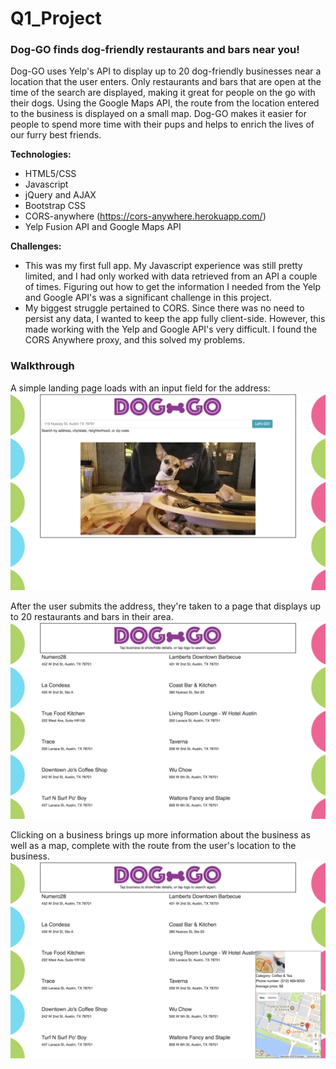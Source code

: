 # Q1_Project

### Dog-GO finds dog-friendly restaurants and bars near you!
<p>Dog-GO uses Yelp's API to display up to 20 dog-friendly businesses near a location that the user enters. Only restaurants and bars that are open at the time of the search are displayed, making it great for people on the go with their dogs. Using the Google Maps API, the route from the location entered to the business is displayed on a small map. Dog-GO makes it easier for people to spend more time with their pups and helps to enrich the lives of our furry best friends.</p>

**Technologies:**
- HTML5/CSS
- Javascript
- jQuery and AJAX
- Bootstrap CSS
- CORS-anywhere (https://cors-anywhere.herokuapp.com/)
- Yelp Fusion API and Google Maps API

**Challenges:**
- This was my first full app. My Javascript experience was still pretty limited, and I had only worked with data retrieved from an API a couple of times. Figuring out how to get the information I needed from the Yelp and Google API's was a significant challenge in this project.
- My biggest struggle pertained to CORS. Since there was no need to persist any data, I wanted to keep the app fully client-side. However, this made working with the Yelp and Google API's very difficult. I found the CORS Anywhere proxy, and this solved my problems.

### Walkthrough
A simple landing page loads with an input field for the address:
![screenshot](readme-imgs/doggo1.png)

After the user submits the address, they're taken to a page that displays up to 20 restaurants and bars in their area.
![screenshot](readme-imgs/doggo2.png)

Clicking on a business brings up more information about the business as well as a map, complete with the route from the user's location to the business.
![screenshot](readme-imgs/doggo3.png)
